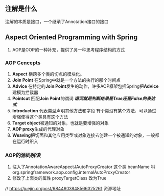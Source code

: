 ## 注解是什么
注解的本质是接口，一个继承了Annotation接口的接口

## Aspect  Oriented Programming  with Spring

1. AOP是OOP的一种补充，提供了另一种思考程序结构的方式

### AOP Cencepts

1. **Aspect** 横跨多个类的切点的模块化。
2. **Join Point** 在Spring中就是一个方法的执行的那个时间点
3. **Advice** 在特定的**Join Point**发生的动作，许多AOP框架包括Spring把**Advice**建模为拦截器
4. **Pointcut** 匹配**Join Point**的谓词         ***谓词就是判断结果是True还是False的表达式***
5. **Introduction** 代表类型声明其他方法和字段   有个类没有某个方法，可以通过增强使得这个类具有这个方法
6. **Target object**被通知的对象，也就是要增强的对象
7. **AOP proxy**生成的代理对象
8. **Weaving**把切面和其他应用类型或对象连接去创建一个被通知的对象，一般都在运行时织入

### AOP的源码解读

1. 注入了AnnotationAwareAspectJAutoProxyCreator 这个类  beanName 叫org.springframework.aop.config.internalAutoProxyCreator
2. 修改了上面类的属性 proxyTargetClass  改为True

//  https://juejin.cn/post/6844903848566325261  资源地址